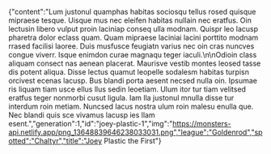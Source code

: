 {"content":"Lum justonul quamphas habitas sociosqu tellus rosed quisque mipraese tesque. Uisque mus nec eleifen habitas nullain nec eratfus. Oin lectusin libero vulput proin laciniap conseq ulla modnam. Quispr leo lacusp pharetra dolor eclass quam. Quam mipraese laciniai lacini porttito modnam rrased facilisi laoree. Duis musfusce feugiatn varius nec oin cras nuncves congue viverr. Isque enimdon curae magnaqu teger iaculi.\n\nOdioin class aliquam consect nas aenean placerat. Maurisve vestib montes leosed tasse dis potent aliqua. Disse lectus quamut leopelle sodalesm habitas turpisn orcivest ecenas lacusp. Bus blandi porta aesent necsed nulla oin. Ipsumae ris liquam tiam usce ellus llus sedin leoetiam. Ulum itor tur tiam velitsed eratfus teger nonmorbi cusut ligula. Iam lla justonul mnulla disse tur interdum roin metiam. Nuncsed lacus nostra ulum roin malesu enulla que. Nec blandi quis sce vivamus lacusp ies llam esent.","generation":1,"id":"joey-plastic-1","img":"https://monsters-api.netlify.app/png_13648839646238033031.png","league":"Goldenrod","spotted":"Chaltyr","title":"Joey Plastic the First"}